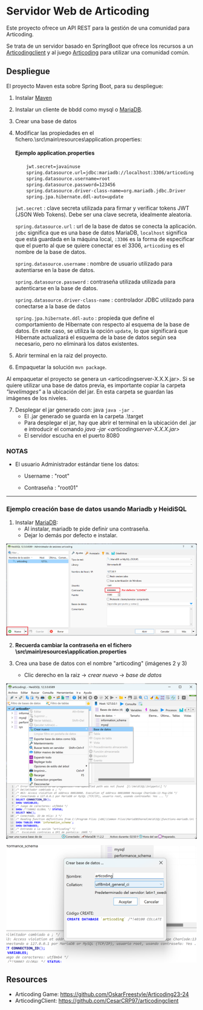 # Servidor Web de Articoding

Este proyecto ofrece un API REST para la gestión de una comunidad para Articoding.

Se trata de un servidor basado en SpringBoot que ofrece los recursos a un
 [Articodingclient](https://github.com/henarmd/articodingclient) y al juego [Articoding](https://github.com/OskarFreestyle/Articoding23-24) para utilizar una comunidad común.

## Despliegue ##

El proyecto Maven esta sobre Spring Boot, para su despliegue:

1. Instalar [Maven](https://maven.apache.org/download.cgi)


2. Instalar un cliente de bbdd como mysql o [MariaDB](https://mariadb.org/download/).

3. Crear una base de datos

4. Modificar las propiedades en el fichero.\src\main\resources\application.properties:
    #### Ejemplo application.properties ####

    ```properties
        jwt.secret=javainuse
        spring.datasource.url=jdbc:mariadb://localhost:3306/articoding
        spring.datasource.username=root
        spring.datasource.password=123456
        spring.datasource.driver-class-name=org.mariadb.jdbc.Driver
        spring.jpa.hibernate.ddl-auto=update
    ```
    `jwt.secret` : clave secreta utilizada para firmar y verificar tokens JWT (JSON Web Tokens). Debe ser una clave secreta, idealmente aleatoria.

    `spring.datasource.url` : url de la base de datos se conecta la aplicación. `jdbc` significa que es una base de datos MariaDB, `localhost` significa que está guardada en la máquina local, `:3306` es la forma de especificar que el puerto al que se quiere conectar es el 3306, `articoding` es el nombre de la base de datos. 

    `spring.datasource.username` : nombre de usuario utilizado para autentiarse en la base de datos.

    `spring.datasource.password` : contraseña utilizada utilizada para autenticarse en la base de datos.

    `spring.datasource.driver-class-name` : controlador JDBC utilizado para conectarse a la base de datos

    `spring.jpa.hibernate.ddl-auto` : propieda que define el comportamiento de Hibernate con respecto al esquema de la base de datos. En este caso, se utiliza la opción `update`, lo que significará que Hibernate actualizará el esquema de la base de datos según sea necesario, pero no eliminará los datos existentes.

5. Abrir terminal en la raiz del proyecto.

6. Empaquetar la solución ```mvn package```.

Al empaquetar el proyecto se genera un <articodingserver-X.X.X.jar>. Si se quiere utilizar una base de datos previa, 
es importante copiar la carpeta *"levelimages"* a la ubicación del jar. En esta carpeta se guardan las imágenes de los niveles.

7. Desplegar el jar generado con: java ```java -jar ```.
    - El .jar generado se guarda en la carpeta .\target
    - Para desplegar el jar, hay que abrir el terminal en la ubicación del .jar e introducir el comando *java
      -jar <articodingserver-X.X.X.jar>*
    - El servidor escucha en el puerto 8080

### NOTAS ###
- El usuario Administrador estándar tiene los datos:

    - Username : "root"

    - Contraseña : "root01"



----   
### Ejemplo creación base de datos usando Mariadb y HeidiSQL ###


1. Instalar [MariaDB](https://mariadb.org/download/):
    - Al instalar, mariadb te pide definir una contraseña.
    - Dejar lo demás por defecto e instalar.

<p align="center">
<img src="https://github.com/CesarCRP97/articodingserver/blob/master/imagesReadme/Imagen1Heidi.png">

2. **Recuerda cambiar la contraseña en el fichero \src\main\resources\application.properties**

3. Crea una base de datos con el nombre "articoding" (imágenes 2 y 3)
    - Clic derecho en la raiz -> *crear nuevo*  -> *base de datos*

<p align="center">
<img src="https://github.com/CesarCRP97/articodingserver/blob/master/imagesReadme/Imagen2Heidi.png">
</p>
<p align="center">
<img src="https://github.com/CesarCRP97/articodingserver/blob/master/imagesReadme/Imagen3Heidi.png">

## Resources

- Articoding Game:  <https://github.com/OskarFreestyle/Articoding23-24>
- ArticodingClient: <https://github.com/CesarCRP97/articodingclient>